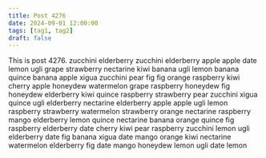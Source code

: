 ```yaml
---
title: Post 4276
date: 2024-09-01 12:00:00
tags: [tag1, tag2]
draft: false
---
```

This is post 4276.
zucchini
elderberry
zucchini
elderberry
apple
apple
date
lemon
ugli
grape
strawberry
nectarine
kiwi
banana
ugli
lemon
banana
quince
banana
apple
xigua
zucchini
pear
fig
fig
orange
raspberry
kiwi
cherry
apple
honeydew
watermelon
grape
raspberry
honeydew
fig
honeydew
elderberry
kiwi
quince
raspberry
strawberry
pear
zucchini
xigua
quince
ugli
elderberry
nectarine
elderberry
apple
apple
ugli
lemon
raspberry
strawberry
watermelon
strawberry
orange
nectarine
raspberry
mango
elderberry
lemon
quince
nectarine
banana
orange
quince
fig
raspberry
elderberry
date
cherry
kiwi
pear
raspberry
zucchini
lemon
ugli
elderberry
date
fig
banana
xigua
date
mango
orange
kiwi
nectarine
watermelon
elderberry
fig
date
mango
honeydew
lemon
ugli
date
lemon
